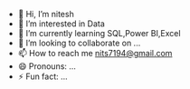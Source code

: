 - 👋 Hi, I’m nitesh
- 👀 I’m interested in Data
- 🌱 I’m currently learning SQL,Power BI,Excel
- 💞️ I’m looking to collaborate on ...
- 📫 How to reach me nits7194@gmail.com
- 😄 Pronouns: ...
- ⚡ Fun fact: ...

<!---
nitesh7194/nitesh7194 is a ✨ special ✨ repository because its `README.md` (this file) appears on your GitHub profile.
You can click the Preview link to take a look at your changes.
--->
